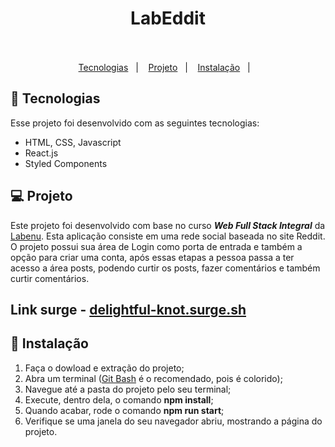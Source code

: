 <h1 align="center">
LabEddit<br/><br/>
</h1>

<p align="center">
  <a href="#Tecnologias">Tecnologias</a>&nbsp;&nbsp;&nbsp;|&nbsp;&nbsp;&nbsp;
   <a href="#Projeto">Projeto</a>&nbsp;&nbsp;&nbsp;|&nbsp;&nbsp;&nbsp;
  <a href="#Instalação">Instalação</a>&nbsp;&nbsp;&nbsp;|&nbsp;&nbsp;&nbsp;
</p>

<a id="Tecnologias"></a>
## 🚀 Tecnologias 

Esse projeto foi desenvolvido com as seguintes tecnologias:

- HTML, CSS, Javascript
- React.js
- Styled Components

<a id="Projeto"></a>
## 💻 Projeto
Este projeto foi desenvolvido com base no curso  *__Web Full Stack Integral__* da [Labenu](https://www.labenu.com.br/).
Esta aplicação consiste em uma rede social baseada no site Reddit. O projeto possui sua área de Login como porta de entrada e também a opção para criar uma conta,
após essas etapas a pessoa passa a ter acesso a área posts, podendo curtir os posts, fazer comentários e também curtir comentários.
## Link surge - [delightful-knot.surge.sh](http://delightful-knot.surge.sh/)
  
  
<a id="Instalação"></a>
## 🥷 Instalação

1. Faça o dowload e extração do projeto;
2. Abra um terminal ([Git Bash](https://git-scm.com/book/pt-pt/v2/Appendix-A%3A-Git-em-Outros-Ambientes-Git-in-Bash) é o recomendado, pois é colorido);
3. Navegue até a pasta do projeto pelo seu terminal;
4. Execute, dentro dela, o comando **npm install**;
5. Quando acabar, rode o comando **npm run start**;
6. Verifique se uma janela do seu navegador abriu, mostrando a página do projeto.
